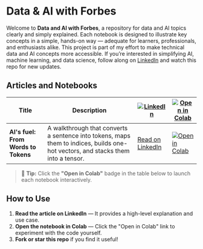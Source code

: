 # Data & AI with Forbes

Welcome to **Data and AI with Forbes**, a repository for data and AI topics clearly and simply explained. Each notebook is designed to illustrate key concepts in a simple, hands-on way — adequate for learners, professionals, and enthusiasts alike. This project is part of my effort to make technical data and AI concepts more accessible. If you’re interested in simplifying AI, machine learning, and data science, follow along on [LinkedIn](https://www.linkedin.com/in/bernardoforbescosta/) and watch this repo for new updates.


## Articles and Notebooks

| Title | Description | [![LinkedIn](https://img.shields.io/badge/Article-LinkedIn-blue?logo=linkedin)](https://www.linkedin.com) | [![Open in Colab](https://img.shields.io/badge/Open-Colab-yellow?logo=google-colab)](https://colab.research.google.com) |
|-------|-------------|------------------------------------------------|-------------------------------------------------------------|
| **AI's fuel: From Words to Tokens** | A walkthrough that converts a sentence into tokens, maps them to indices, builds one-hot vectors, and stacks them into a tensor. | [Read on LinkedIn](https://www.linkedin.com/in/your-profile/) | [![Open in Colab](https://colab.research.google.com/assets/colab-badge.svg)](https://colab.research.google.com/github/your-username/data-and-ai-with-forbes/blob/main/notebooks/notebook1.ipynb) |

> 📌 **Tip:** Click the **"Open in Colab"** badge in the table below to launch each notebook interactively.


## How to Use

1. **Read the article on LinkedIn** — It provides a high-level explanation and use case.
2. **Open the notebook in Colab** — Click the "Open in Colab" link to experiment with the code yourself.
3. **Fork or star this repo** if you find it useful!
